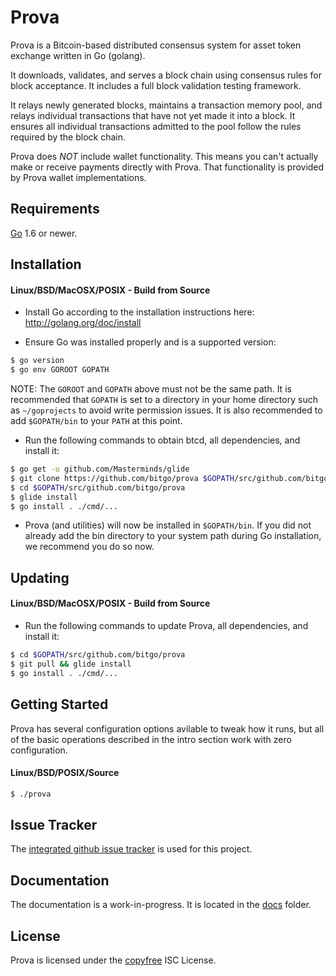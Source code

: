 Prova
====

Prova is a Bitcoin-based distributed consensus system for asset token exchange written in Go (golang).

It downloads, validates, and serves a block chain using consensus rules for block acceptance.  It includes a full block validation testing framework.

It relays newly generated blocks, maintains a transaction memory pool, and
relays individual transactions that have not yet made it into a block.  It
ensures all individual transactions admitted to the pool follow the rules
required by the block chain.

Prova does *NOT* include wallet functionality.  This means you can't actually make or receive payments directly with Prova.  That functionality is provided by Prova wallet implementations.

## Requirements

[Go](http://golang.org) 1.6 or newer.

## Installation

#### Linux/BSD/MacOSX/POSIX - Build from Source

- Install Go according to the installation instructions here:
  http://golang.org/doc/install

- Ensure Go was installed properly and is a supported version:

```bash
$ go version
$ go env GOROOT GOPATH
```

NOTE: The `GOROOT` and `GOPATH` above must not be the same path.  It is
recommended that `GOPATH` is set to a directory in your home directory such as
`~/goprojects` to avoid write permission issues.  It is also recommended to add
`$GOPATH/bin` to your `PATH` at this point.

- Run the following commands to obtain btcd, all dependencies, and install it:

```bash
$ go get -u github.com/Masterminds/glide
$ git clone https://github.com/bitgo/prova $GOPATH/src/github.com/bitgo/prova
$ cd $GOPATH/src/github.com/bitgo/prova
$ glide install
$ go install . ./cmd/...
```

- Prova (and utilities) will now be installed in ```$GOPATH/bin```.  If you did
  not already add the bin directory to your system path during Go installation,
  we recommend you do so now.

## Updating

#### Linux/BSD/MacOSX/POSIX - Build from Source

- Run the following commands to update Prova, all dependencies, and install it:

```bash
$ cd $GOPATH/src/github.com/bitgo/prova
$ git pull && glide install
$ go install . ./cmd/...
```

## Getting Started

Prova has several configuration options avilable to tweak how it runs, but all
of the basic operations described in the intro section work with zero
configuration.

#### Linux/BSD/POSIX/Source

```bash
$ ./prova
```

## Issue Tracker

The [integrated github issue tracker](https://github.com/bitgo/prova/issues)
is used for this project.

## Documentation

The documentation is a work-in-progress.  It is located in the [docs](https://github.com/bitgo/prova/tree/master/docs) folder.

## License

Prova is licensed under the [copyfree](http://copyfree.org) ISC License.
